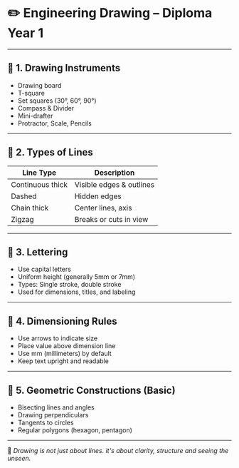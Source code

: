 # ✏️ Engineering Drawing – Diploma Year 1

---

## 🔹 1. Drawing Instruments

- Drawing board  
- T-square  
- Set squares (30°, 60°, 90°)  
- Compass & Divider  
- Mini-drafter  
- Protractor, Scale, Pencils

---

## 🔹 2. Types of Lines

| Line Type           | Description                      |
|---------------------|----------------------------------|
| Continuous thick    | Visible edges & outlines         |
| Dashed              | Hidden edges                     |
| Chain thick         | Center lines, axis               |
| Zigzag              | Breaks or cuts in view           |

---

## 🔹 3. Lettering

- Use capital letters  
- Uniform height (generally 5mm or 7mm)  
- Types: Single stroke, double stroke  
- Used for dimensions, titles, and labeling

---

## 🔹 4. Dimensioning Rules

- Use arrows to indicate size  
- Place value above dimension line  
- Use mm (millimeters) by default  
- Keep text upright and readable

---

## 🔹 5. Geometric Constructions (Basic)

- Bisecting lines and angles  
- Drawing perpendiculars  
- Tangents to circles  
- Regular polygons (hexagon, pentagon)

---

🧠 *Drawing is not just about lines. it's about clarity, structure and seeing the unseen.*
